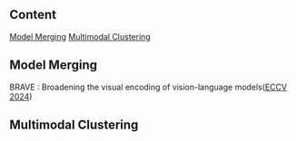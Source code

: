 ## Content

[Model Merging](#model-merging)  [Multimodal Clustering](#multimodal-clustering)

## Model Merging
BRAVE : Broadening the visual encoding of vision-language models([ECCV 2024](https://arxiv.org/pdf/2404.07204))

## Multimodal Clustering


